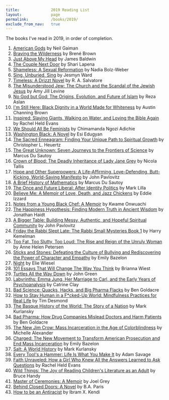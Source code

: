 ```yaml
---
title:              2019 Reading List
layout:             page
permalink:          /books/2019/
exclude_from_nav:   true
---
```


The books I've read in 2019, in order of completion.

1.  [American Gods](https://smile.amazon.com/dp/0380973650/) by Neil Gaiman
2.  [Braving the Wilderness](https://smile.amazon.com/dp/1785041754/) by Bren&eacute; Brown
3.  [Just Above My Head](https://smile.amazon.com/dp/0385334567/) by James Baldwin
4.  [The Couple Next Door](https://smile.amazon.com/dp/B01BD1SUBU/) by Shari Lapena
5.  [Shameless: A Sexual Reformation](https://smile.amazon.com/dp/B07CWG1719/) by Nadia Bolz-Weber
6.  [Sing, Unburied, Sing](https://smile.amazon.com/dp/B01M9I7CRC/) by Jesmyn Ward
7.  [Timeless: A Drizzt Novel](https://smile.amazon.com/dp/B0756F453K/) by R. A. Salvatore
8.  [The Misunderstood Jew: The Church and the Scandal of the Jewish Jesus](https://smile.amazon.com/Misunderstood-Jew-Church-Scandal-Jewish/dp/0061137782/) by Amy Jill Levine
9.  [No God but God: The Origins, Evolution, and Future of Islam](https://smile.amazon.com/god-but-God-Updated-Evolution/dp/0812982444/) by Reza Aslan
10. [I'm Still Here: Black Dignity in a World Made for Whiteness](https://smile.amazon.com/dp/1524760854/) by Austin Channing Brown
11. [Inspired: Slaying Giants, Walking on Water, and Loving the Bible Again](https://smile.amazon.com/dp/0718022319/) by Rachel Held Evans
12. [We Should All Be Feminists](https://smile.amazon.com/dp/110191176X/) by Chimamanda Ngozi Adichie
13. [Washington Black: A Novel](https://smile.amazon.com/dp/0525521429/) by Esi Edugyan
14. [The Sacred Enneagram: Finding Your Unique Path to Spiritual Growth](https://smile.amazon.com/dp/0310348277/) by Christopher L. Heuertz
15. [The Great Unknown: Seven Journeys to the Frontiers of Science](https://smile.amazon.com/dp/B01IOHQ8P6/) by Marcus Du Sautoy
16. [Crown of Blood: The Deadly Inheritance of Lady Jane Grey](https://smile.amazon.com/dp/B01E9EHVCC/) by Nicola Tallis
17. [Hope and Other Superpowers: A Life-Affirming, Love-Defending, Butt-Kicking, World-Saving Manifesto](https://www.amazon.com/dp/B07CMKY3YD/) by John Pavlovitz
18. [A Brief History of Mathematics](https://www.amazon.com/dp/1408469650) by Marcus Du Sautoy
19. [The Once and Future Liberal: After Identity Politics](https://smile.amazon.com/dp/B06WLQ9W27) by Mark Lilla
20. [Believe Me: A Memoir of Love, Death, and Jazz Chickens](https://smile.amazon.com/dp/B00SI0B9NG) by Eddie Izzard
21. [Notes from a Young Black Chef: A Memoir](https://smile.amazon.com/dp/B07DT1KYYY) by Kwame Onwuachi
22. [The Happiness Hypothesis: Finding Modern Truth in Ancient Wisdom](https://smile.amazon.com/dp/B003E749TE) by Jonathan Haidt
23. [A Bigger Table: Building Messy, Authentic, and Hopeful Spiritual Community](https://www.amazon.com/dp/0664262678/) by John Pavlovitz
24. [Friday the Rabbi Slept Late: The Rabbi Small Mysteries Book 1](https://www.amazon.com/dp/B00ZJZH6XK/) by Harry Kemelman
25. [Too Fat, Too Slutty, Too Loud: The Rise and Reign of the Unruly Woman](https://smile.amazon.com/Too-Fat-Slutty-Loud-Unruly-ebook/dp/B01N6AIDBX/) by Anne Helen Petersen
26. [Sticks and Stones: Defeating the Culture of Bullying and Rediscovering the Power of Character and Empathy](https://smile.amazon.com/dp/B008WOULGE/) by Emily Bazelon
27. [Night](https://smile.amazon.com/dp/B0071VUXXA/) by Elie Wiesel
28. [101 Essays That Will Change The Way You Think](https://smile.amazon.com/dp/B01MYMUGQL/) by Brianna Wiest
29. [Turtles All the Way Down](https://smile.amazon.com/dp/B072SSMC4H/) by John Green
30. [Labyrinths: Emma Jung, Her Marriage to Carl, and the Early Years of Psychoanalysis](https://smile.amazon.com/dp/B01BSIZXWW/) by Catrine Clay
31. [Bad Science: Quacks, Hacks, and Big Pharma Flacks](https://smile.amazon.com/dp/B003VTZTU8/) by Ben Goldacre
32. [How to Stay Human in a F*cked-Up World: Mindfulness Practices for Real Life](https://smile.amazon.com/dp/B07CL41CR6/) by Tim Desmond
33. [The Basque History of the World: The Story of a Nation](https://smile.amazon.com/dp/0140298517) by Mark Kurlansky
34. [Bad Pharma: How Drug Companies Mislead Doctors and Harm Patients](https://smile.amazon.com/dp/B00BAZP9WI) by Ben Goldacre
35. [The New Jim Crow: Mass Incarceration in the Age of Colorblindness](https://smile.amazon.com/dp/B0067NCQVU) by Michelle Alexander
36. [Charged: The New Movement to Transform American Prosecution and End Mass Incarceration](https://smile.amazon.com/dp/B07NSRZR1V) by Emily Bazelon
37. [Salt: A World History](https://smile.amazon.com/dp/B00BPDN33W) by Mark Kurlansky
38. [Every Tool's a Hammer: Life Is What You Make It](https://smile.amazon.com/dp/B07MNJX8B5) by Adam Savage
39. [Faith Unraveled: How a Girl Who Knew All the Answers Learned to Ask Questions](https://smile.amazon.com/dp/B00FVI955W/) by Rachel Held Evans
40. [Wild Things: The Joy of Reading Children's Literature as an Adult](https://smile.amazon.com/dp/B01MPZDNSS/) by Bruce Handy
41. [Master of Ceremonies: A Memoir](https://smile.amazon.com/dp/B0122U5A9Q/) by Joel Grey
42. [Behind Closed Doors: A Novel](https://smile.amazon.com/dp/B01CXO4VRI/) by B.A. Paris
43. [How to be an Antiracist](https://smile.amazon.com/dp/B07D2364N5/) by Ibram X. Kendi
